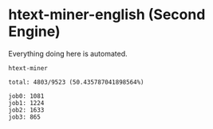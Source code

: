 # htext-miner-english (Second Engine)

Everything doing here is automated.

```
htext-miner

total: 4803/9523 (50.435787041898564%)

job0: 1081
job1: 1224
job2: 1633
job3: 865
```